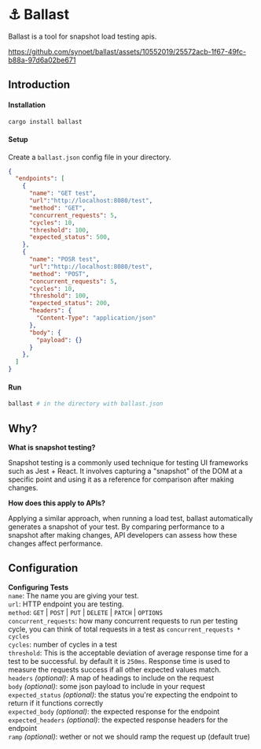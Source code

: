 
# ⚓ Ballast  
Ballast is a tool for snapshot load testing apis.


https://github.com/synoet/ballast/assets/10552019/25572acb-1f67-49fc-b88a-97d6a02be671




## Introduction
#### Installation
```bash
cargo install ballast
```

#### Setup
Create a `ballast.json` config file in your directory.
```json
{
  "endpoints": [
    {
      "name": "GET test",
      "url":"http://localhost:8080/test",
      "method": "GET",
      "concurrent_requests": 5,
      "cycles": 10,
      "threshold": 100,
      "expected_status": 500,
    },
    {
      "name": "POSR test",
      "url":"http://localhost:8080/test",
      "method": "POST",
      "concurrent_requests": 5,
      "cycles": 10,
      "threshold": 100,
      "expected_status": 200,
      "headers": {
        "Content-Type": "application/json"
      },
      "body": {
        "payload": {}
      }
    },
  ]
}
```

#### Run
```bash
ballast # in the directory with ballast.json
```

## Why?
**What is snapshot testing?**

Snapshot testing is a commonly used technique for testing UI frameworks such as Jest + React. It involves capturing a "snapshot" of the DOM at a specific point and using it as a reference for comparison after making changes.

**How does this apply to APIs?**

Applying a similar approach, when running a load test, ballast automatically generates a snapshot of your test. By comparing performance to a snapshot after making changes, API developers can assess how these changes affect performance.

## Configuration
**Configuring Tests**   
`name`: The name you are giving your test.   
`url`: HTTP endpoint you are testing.   
`method`: `GET` | `POST` | `PUT` | `DELETE` | `PATCH` | `OPTIONS`   
`concurrent_requests`: how many concurrent requests to run per testing cycle, you can think of total requests in a test as `concurrent_requests * cycles`   
`cycles`: number of cycles in a test   
`threshold`: This is the acceptable deviation of average response time for a test to be successful. by default it is `250ms`. Response time is used to measure the requests success if all other expected values match.   
`headers` *(optional)*: A map of headings to include on the request   
`body` *(optional)*: some json payload to include in your request   
`expected_status` *(optional)*: the status you're expecting the endpoint to return if it functions correctly   
`expected_body` *(optional)*: the expected response for the endpoint   
`expected_headers` *(optional)*: the expected response headers for the endpoint   
`ramp` *(optional)*: wether or not we should ramp the request up (default true)

